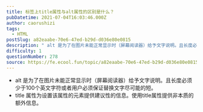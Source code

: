 ```yaml
---
title: 标签上title属性与alt属性的区别是什么？
pubDatetime: 2021-07-04T16:03:46.000Z
author: caorushizi
tags:
  - HTML
postSlug: a82eaabe-70e6-47ed-b29d-d036e80e0815
description: " alt 是为了在图片未能正常显示时（屏幕阅读器）给予文字说明。且长度必须少于100个英文字符或者用户必须保证替换文字尽可能的短。 title 属性为设置该属性的元素提供建议性的信息。使用title属性提供非本质的额外信息。 "
difficulty: 1
questionNumber: 278
source: https://fe.ecool.fun/topic/a82eaabe-70e6-47ed-b29d-d036e80e0815
---
```


- alt 是为了在图片未能正常显示时（屏幕阅读器）给予文字说明。且长度必须少于100个英文字符或者用户必须保证替换文字尽可能的短。
- title 属性为设置该属性的元素提供建议性的信息。使用title属性提供非本质的额外信息。
